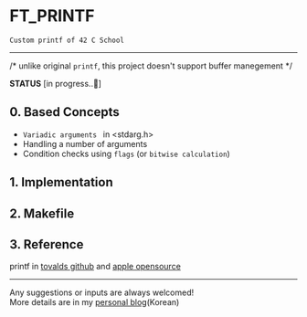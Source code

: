 # FT_PRINTF

    Custom printf of 42 C School
---
/* unlike original `printf`, this project doesn't support buffer manegement */<br>

<strong>STATUS</strong> [in progress..🤨]

## 0. Based Concepts
 - `Variadic arguments ` in <stdarg.h>
 - Handling a number of arguments
 - Condition checks using `flags` (or `bitwise calculation`)

## 1. Implementation

## 2. Makefile

## 3. Reference
printf in [tovalds github](https://github.com/torvalds/linux/blob/master/arch/x86/boot/printf.c) and [apple opensource](https://opensource.apple.com/source/xnu/xnu-201/osfmk/kern/printf.c.auto.html)

---
Any suggestions or inputs are always welcomed! <br>
More details are in my [personal blog](https://velog.io/@ilp-sys)(Korean)
